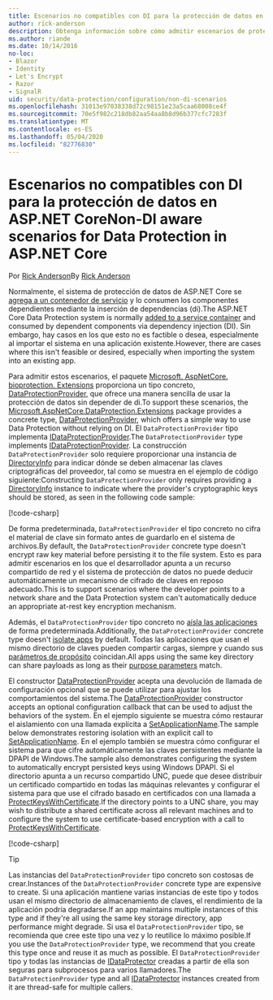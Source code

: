 ```yaml
---
title: Escenarios no compatibles con DI para la protección de datos en ASP.NET Core
author: rick-anderson
description: Obtenga información sobre cómo admitir escenarios de protección de datos en los que no se puede o no se desea usar un servicio proporcionado por la inserción de dependencias.
ms.author: riande
ms.date: 10/14/2016
no-loc:
- Blazor
- Identity
- Let's Encrypt
- Razor
- SignalR
uid: security/data-protection/configuration/non-di-scenarios
ms.openlocfilehash: 31013e97038338d72c98151e23a5caa68008ce4f
ms.sourcegitcommit: 70e5f982c218db82aa54aa8b8d96b377cfc7283f
ms.translationtype: MT
ms.contentlocale: es-ES
ms.lasthandoff: 05/04/2020
ms.locfileid: "82776830"
---
```

# <a name="non-di-aware-scenarios-for-data-protection-in-aspnet-core"></a><span data-ttu-id="a4dcb-103">Escenarios no compatibles con DI para la protección de datos en ASP.NET Core</span><span class="sxs-lookup"><span data-stu-id="a4dcb-103">Non-DI aware scenarios for Data Protection in ASP.NET Core</span></span>

<span data-ttu-id="a4dcb-104">Por [Rick Anderson](https://twitter.com/RickAndMSFT)</span><span class="sxs-lookup"><span data-stu-id="a4dcb-104">By [Rick Anderson](https://twitter.com/RickAndMSFT)</span></span>

<span data-ttu-id="a4dcb-105">Normalmente, el sistema de protección de datos de ASP.NET Core se [agrega a un contenedor de servicio](xref:security/data-protection/consumer-apis/overview) y lo consumen los componentes dependientes mediante la inserción de dependencias (di).</span><span class="sxs-lookup"><span data-stu-id="a4dcb-105">The ASP.NET Core Data Protection system is normally [added to a service container](xref:security/data-protection/consumer-apis/overview) and consumed by dependent components via dependency injection (DI).</span></span> <span data-ttu-id="a4dcb-106">Sin embargo, hay casos en los que esto no es factible o desea, especialmente al importar el sistema en una aplicación existente.</span><span class="sxs-lookup"><span data-stu-id="a4dcb-106">However, there are cases where this isn't feasible or desired, especially when importing the system into an existing app.</span></span>

<span data-ttu-id="a4dcb-107">Para admitir estos escenarios, el paquete [Microsoft. AspNetCore. bioprotection. Extensions](https://www.nuget.org/packages/Microsoft.AspNetCore.DataProtection.Extensions/) proporciona un tipo concreto, [DataProtectionProvider](/dotnet/api/Microsoft.AspNetCore.DataProtection.DataProtectionProvider), que ofrece una manera sencilla de usar la protección de datos sin depender de di.</span><span class="sxs-lookup"><span data-stu-id="a4dcb-107">To support these scenarios, the [Microsoft.AspNetCore.DataProtection.Extensions](https://www.nuget.org/packages/Microsoft.AspNetCore.DataProtection.Extensions/) package provides a concrete type, [DataProtectionProvider](/dotnet/api/Microsoft.AspNetCore.DataProtection.DataProtectionProvider), which offers a simple way to use Data Protection without relying on DI.</span></span> <span data-ttu-id="a4dcb-108">El `DataProtectionProvider` tipo implementa [IDataProtectionProvider](/dotnet/api/microsoft.aspnetcore.dataprotection.idataprotectionprovider).</span><span class="sxs-lookup"><span data-stu-id="a4dcb-108">The `DataProtectionProvider` type implements [IDataProtectionProvider](/dotnet/api/microsoft.aspnetcore.dataprotection.idataprotectionprovider).</span></span> <span data-ttu-id="a4dcb-109">La construcción `DataProtectionProvider` solo requiere proporcionar una instancia de [DirectoryInfo](/dotnet/api/system.io.directoryinfo) para indicar dónde se deben almacenar las claves criptográficas del proveedor, tal como se muestra en el ejemplo de código siguiente:</span><span class="sxs-lookup"><span data-stu-id="a4dcb-109">Constructing `DataProtectionProvider` only requires providing a [DirectoryInfo](/dotnet/api/system.io.directoryinfo) instance to indicate where the provider's cryptographic keys should be stored, as seen in the following code sample:</span></span>

[!code-csharp[](non-di-scenarios/_static/nodisample1.cs)]

<span data-ttu-id="a4dcb-110">De forma predeterminada, `DataProtectionProvider` el tipo concreto no cifra el material de clave sin formato antes de guardarlo en el sistema de archivos.</span><span class="sxs-lookup"><span data-stu-id="a4dcb-110">By default, the `DataProtectionProvider` concrete type doesn't encrypt raw key material before persisting it to the file system.</span></span> <span data-ttu-id="a4dcb-111">Esto es para admitir escenarios en los que el desarrollador apunta a un recurso compartido de red y el sistema de protección de datos no puede deducir automáticamente un mecanismo de cifrado de claves en reposo adecuado.</span><span class="sxs-lookup"><span data-stu-id="a4dcb-111">This is to support scenarios where the developer points to a network share and the Data Protection system can't automatically deduce an appropriate at-rest key encryption mechanism.</span></span>

<span data-ttu-id="a4dcb-112">Además, el `DataProtectionProvider` tipo concreto no [aísla las aplicaciones](xref:security/data-protection/configuration/overview#per-application-isolation) de forma predeterminada.</span><span class="sxs-lookup"><span data-stu-id="a4dcb-112">Additionally, the `DataProtectionProvider` concrete type doesn't [isolate apps](xref:security/data-protection/configuration/overview#per-application-isolation) by default.</span></span> <span data-ttu-id="a4dcb-113">Todas las aplicaciones que usan el mismo directorio de claves pueden compartir cargas, siempre y cuando sus [parámetros de propósito](xref:security/data-protection/consumer-apis/purpose-strings) coincidan.</span><span class="sxs-lookup"><span data-stu-id="a4dcb-113">All apps using the same key directory can share payloads as long as their [purpose parameters](xref:security/data-protection/consumer-apis/purpose-strings) match.</span></span>

<span data-ttu-id="a4dcb-114">El constructor [DataProtectionProvider](/dotnet/api/microsoft.aspnetcore.dataprotection.dataprotectionprovider) acepta una devolución de llamada de configuración opcional que se puede utilizar para ajustar los comportamientos del sistema.</span><span class="sxs-lookup"><span data-stu-id="a4dcb-114">The [DataProtectionProvider](/dotnet/api/microsoft.aspnetcore.dataprotection.dataprotectionprovider) constructor accepts an optional configuration callback that can be used to adjust the behaviors of the system.</span></span> <span data-ttu-id="a4dcb-115">En el ejemplo siguiente se muestra cómo restaurar el aislamiento con una llamada explícita a [SetApplicationName](/dotnet/api/microsoft.aspnetcore.dataprotection.dataprotectionbuilderextensions.setapplicationname).</span><span class="sxs-lookup"><span data-stu-id="a4dcb-115">The sample below demonstrates restoring isolation with an explicit call to [SetApplicationName](/dotnet/api/microsoft.aspnetcore.dataprotection.dataprotectionbuilderextensions.setapplicationname).</span></span> <span data-ttu-id="a4dcb-116">En el ejemplo también se muestra cómo configurar el sistema para que cifre automáticamente las claves persistentes mediante la DPAPI de Windows.</span><span class="sxs-lookup"><span data-stu-id="a4dcb-116">The sample also demonstrates configuring the system to automatically encrypt persisted keys using Windows DPAPI.</span></span> <span data-ttu-id="a4dcb-117">Si el directorio apunta a un recurso compartido UNC, puede que desee distribuir un certificado compartido en todas las máquinas relevantes y configurar el sistema para que use el cifrado basado en certificados con una llamada a [ProtectKeysWithCertificate](/dotnet/api/microsoft.aspnetcore.dataprotection.dataprotectionbuilderextensions.protectkeyswithcertificate).</span><span class="sxs-lookup"><span data-stu-id="a4dcb-117">If the directory points to a UNC share, you may wish to distribute a shared certificate across all relevant machines and to configure the system to use certificate-based encryption with a call to [ProtectKeysWithCertificate](/dotnet/api/microsoft.aspnetcore.dataprotection.dataprotectionbuilderextensions.protectkeyswithcertificate).</span></span>

[!code-csharp[](non-di-scenarios/_static/nodisample2.cs)]

> [!TIP]
> <span data-ttu-id="a4dcb-118">Las instancias del `DataProtectionProvider` tipo concreto son costosas de crear.</span><span class="sxs-lookup"><span data-stu-id="a4dcb-118">Instances of the `DataProtectionProvider` concrete type are expensive to create.</span></span> <span data-ttu-id="a4dcb-119">Si una aplicación mantiene varias instancias de este tipo y todos usan el mismo directorio de almacenamiento de claves, el rendimiento de la aplicación podría degradarse.</span><span class="sxs-lookup"><span data-stu-id="a4dcb-119">If an app maintains multiple instances of this type and if they're all using the same key storage directory, app performance might degrade.</span></span> <span data-ttu-id="a4dcb-120">Si usa el `DataProtectionProvider` tipo, se recomienda que cree este tipo una vez y lo reutilice lo máximo posible.</span><span class="sxs-lookup"><span data-stu-id="a4dcb-120">If you use the `DataProtectionProvider` type, we recommend that you create this type once and reuse it as much as possible.</span></span> <span data-ttu-id="a4dcb-121">El `DataProtectionProvider` tipo y todas las instancias de [IDataProtector](/dotnet/api/microsoft.aspnetcore.dataprotection.idataprotector) creadas a partir de ella son seguras para subprocesos para varios llamadores.</span><span class="sxs-lookup"><span data-stu-id="a4dcb-121">The `DataProtectionProvider` type and all [IDataProtector](/dotnet/api/microsoft.aspnetcore.dataprotection.idataprotector) instances created from it are thread-safe for multiple callers.</span></span>
